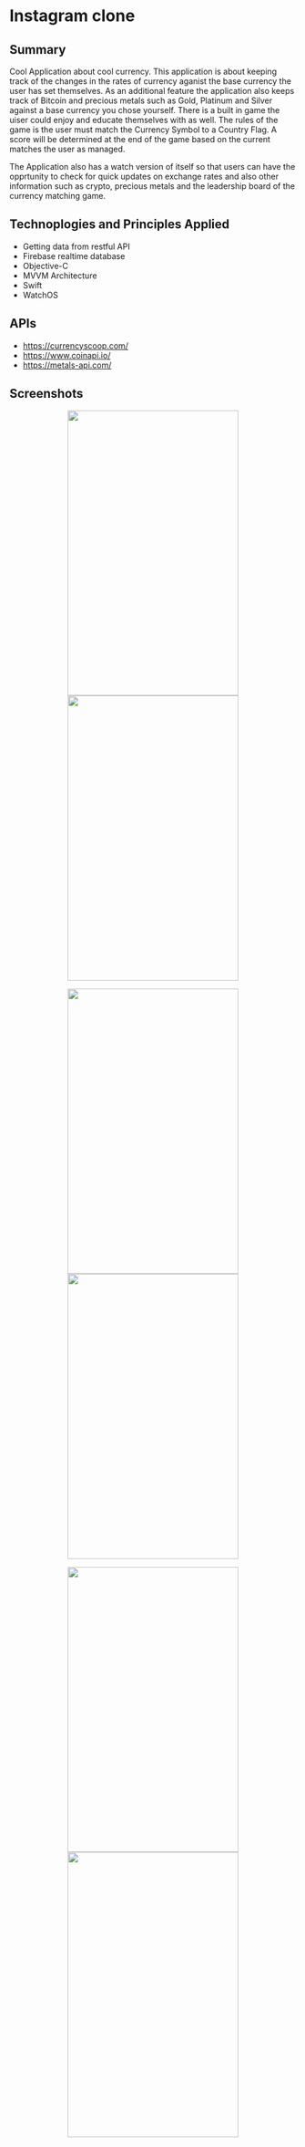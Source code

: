 # Instagram clone 

## Summary
Cool Application about cool currency. This application is about keeping track of the changes in the rates of currency aganist the base currency the user has set themselves. As an additional feature the application also keeps track of Bitcoin and precious metals such as Gold, Platinum and Silver against a base currency you chose yourself. There is a built in game the uiser could enjoy and educate themselves with as well. The rules of the game is the user must match the Currency Symbol to a Country Flag. A score will be determined at the end of the game based on the current matches the user as managed. 

The Application also has a watch version of itself so that users can have the opprtunity to check for quick updates on exchange rates and also other information such as crypto, precious metals and the leadership board of the currency matching game.

## Technoplogies and Principles Applied
- Getting data from restful API
- Firebase realtime database
- Objective-C
- MVVM Architecture
- Swift
- WatchOS

## APIs
- https://currencyscoop.com/
- https://www.coinapi.io/
- https://metals-api.com/

## Screenshots
<p align="center">
<img src="https://user-images.githubusercontent.com/80006278/155127846-326eaeaf-f2df-441e-aa13-15b9c686013a.png" width="300" height="500" />
<img src="https://user-images.githubusercontent.com/80006278/155127943-d36e1add-7633-4806-9b18-2bea3786f25c.png" width="300" height="500" />
</p>
<p align="center">
<img src="https://user-images.githubusercontent.com/80006278/155128857-b682abf5-eb43-4281-b333-23d5834e9ca2.png" width="300" height="500" />
<img src="https://user-images.githubusercontent.com/80006278/155128876-fcbcbf01-ae0a-4c80-8021-3373b2b82af6.png" width="300" height="500" />
</p>
<p align="center">
<img src="https://user-images.githubusercontent.com/80006278/155129002-6eb25ba5-6aa4-4c2c-a19c-1e5446843ed5.png" width="300" height="500" />
<img src="https://user-images.githubusercontent.com/80006278/155129016-56e1882d-129e-453d-a4d3-9452511e9802.png" width="300" height="500" />
</p>
